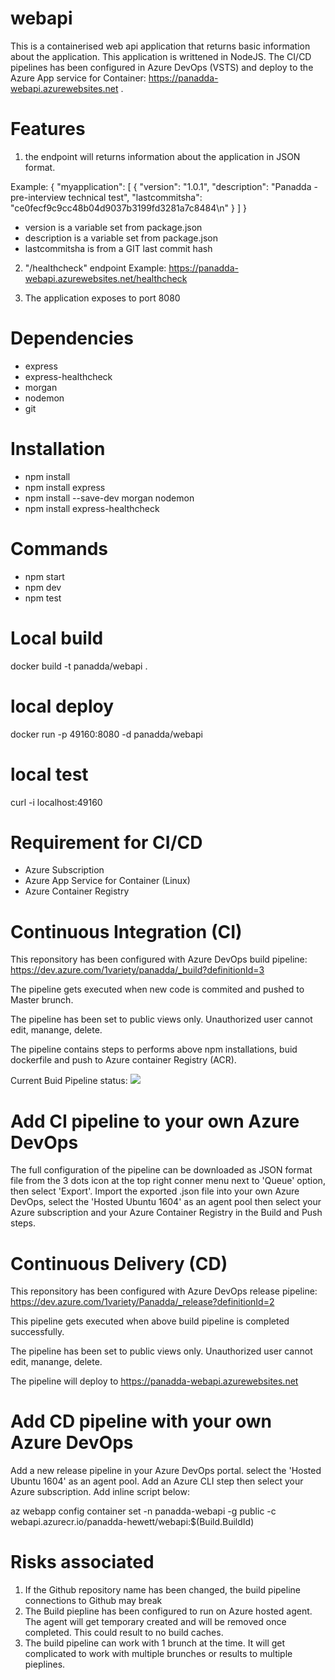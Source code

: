 # webapi
This is a containerised web api application that returns basic information about the application. This application is writtened in NodeJS. The CI/CD pipelines has been configured in Azure DevOps (VSTS) and deploy to the Azure App service for Container: https://panadda-webapi.azurewebsites.net .

# Features
1. the endpoint will returns information about the application in JSON format. 

Example:
{
    "myapplication": [
        {
            "version": "1.0.1",
            "description": "Panadda - pre-interview technical test",
            "lastcommitsha": "ce0fecf9c9cc48b04d9037b3199fd3281a7c8484\n"
        }
    ]
}

* version is a variable set from package.json
* description is a variable set from package.json
* lastcommitsha is from a GIT last commit hash


2. "/healthcheck" endpoint
Example: https://panadda-webapi.azurewebsites.net/healthcheck

3. The application exposes to port 8080

# Dependencies
* express
* express-healthcheck
* morgan
* nodemon
* git

# Installation

* npm install
* npm install express
* npm install --save-dev morgan nodemon
* npm install express-healthcheck

# Commands
* npm start
* npm dev
* npm test

# Local build
docker build -t panadda/webapi .

# local deploy
docker run -p 49160:8080 -d panadda/webapi

# local test
curl -i localhost:49160

# Requirement for CI/CD
* Azure Subscription
* Azure App Service for Container (Linux)
* Azure Container Registry

# Continuous Integration (CI)
This reponsitory has been configured with Azure DevOps build pipeline:
https://dev.azure.com/1variety/panadda/_build?definitionId=3

The pipeline gets executed when new code is commited and pushed to Master brunch.

The pipeline has been set to public views only. Unauthorized user cannot edit, manange, delete.

The pipeline contains steps to performs above npm installations, buid dockerfile and push to Azure container Registry (ACR).

Current Buid Pipeline status: <img src="https://dev.azure.com/1variety/Panadda/_apis/build/status/WebApi?branchName=master">

# Add CI pipeline to your own Azure DevOps
The full configuration of the pipeline can be downloaded as JSON format file from the 3 dots icon at the top right conner menu next to 'Queue' option, then select 'Export'. Import the exported .json file into your own Azure DevOps, select the 'Hosted Ubuntu 1604' as an agent pool then select your Azure subscription and your Azure Container Registry in the Build and Push steps.

# Continuous Delivery (CD)
This reponsitory has been configured with Azure DevOps release pipeline:
https://dev.azure.com/1variety/Panadda/_release?definitionId=2

This pipeline gets executed when above build pipeline is completed successfully.

The pipeline has been set to public views only. Unauthorized user cannot edit, manange, delete.

The pipeline will deploy to https://panadda-webapi.azurewebsites.net

# Add CD pipeline with your own Azure DevOps
Add a new release pipeline in your Azure DevOps portal. select the 'Hosted Ubuntu 1604' as an agent pool. Add an Azure CLI step then select your Azure subscription. Add inline script below:

az webapp config container set -n panadda-webapi -g public -c webapi.azurecr.io/panadda-hewett/webapi:$(Build.BuildId)

# Risks associated
1. If the Github repository name has been changed, the build pipeline connections to Github may break
2. The Build piepline has been configured to run on Azure hosted agent. The agent will get temporary created and will be removed once completed. This could result to no build caches.
3. The build pipeline can work with 1 brunch at the time. It will get complicated to work with multiple brunches or results to multiple pieplines.
